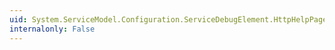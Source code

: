 ```yaml
---
uid: System.ServiceModel.Configuration.ServiceDebugElement.HttpHelpPageBinding
internalonly: False
---
```

